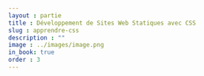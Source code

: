 ```yaml
---
layout : partie
title : Développement de Sites Web Statiques avec CSS
slug : apprendre-css
description : ""
image : ../images/image.png
in_book: true
order : 3
---
```


